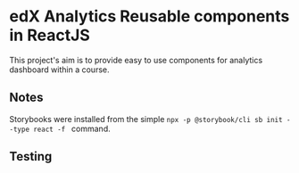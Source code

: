 # edX Analytics Reusable components in ReactJS

This project's aim is to provide easy to use components for analytics dashboard
within a course.

## Notes

Storybooks were installed from the simple `npx -p @storybook/cli sb init --type react -f
` command.

## Testing


